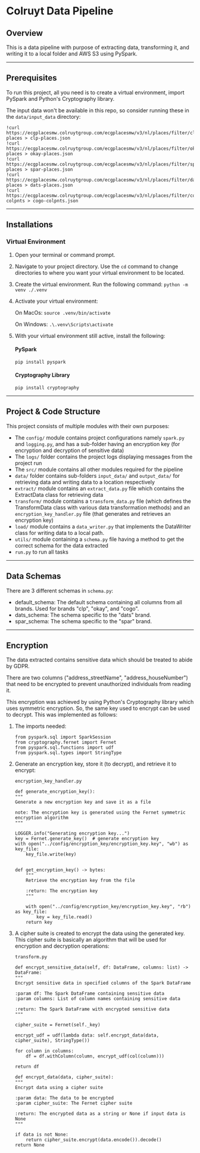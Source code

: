 # Colruyt Data Pipeline

## Overview

This is a data pipeline with purpose of extracting data, transforming it, and writing it to a local folder and AWS S3 using PySpark.

---
## Prerequisites

To run this project, all you need is to create a virtual environment, import PySpark and Python's Cryptography library.

The input data won't be available in this repo, so consider running these in the `data/input_data` directory:
```
!curl https://ecgplacesmw.colruytgroup.com/ecgplacesmw/v3/nl/places/filter/clp-places > clp-places.json
!curl https://ecgplacesmw.colruytgroup.com/ecgplacesmw/v3/nl/places/filter/okay-places > okay-places.json
!curl https://ecgplacesmw.colruytgroup.com/ecgplacesmw/v3/nl/places/filter/spar-places > spar-places.json
!curl https://ecgplacesmw.colruytgroup.com/ecgplacesmw/v3/nl/places/filter/dats-places > dats-places.json
!curl https://ecgplacesmw.colruytgroup.com/ecgplacesmw/v3/nl/places/filter/cogo-colpnts > cogo-colpnts.json
```

---
## Installations

### Virtual Environment
1. Open your terminal or command prompt. 
2. Navigate to your project directory. Use the `cd` command to change directories to where you want your virtual environment to be located. 
3. Create the virtual environment. Run the following command: ```python -m venv ./.venv```
4. Activate your virtual environment:

    On MacOs:
    `source .venv/bin/activate`
    
    On Windows:
    `.\.venv\Scripts\activate`

5. With your virtual environment still active, install the following:
    #### PySpark
    ```pip install pyspark```
    
    #### Cryptography Library
    ```pip install cryptography```

---

## Project & Code Structure

This project consists of multiple modules with their own purposes:
- The `config/` module contains project configurations namely `spark.py` and `logging.py`, and has a sub-folder having an encryption key (for encryption and decryption of sensitive data)
- The `logs/` folder contains the project logs displaying messages from the project run
- The `src/` module contains all other modules required for the pipeline
- `data/` folder contains sub-folders `input_data/` and `output_data/` for retrieving data and writing data to a location respectively
- `extract/` module contains an `extract_data.py` file which contains the ExtractData class for retrieving data
- `transform/` module contains a `transform_data.py` file (which defines the TransformData class with various data transformation methods) and an `encryption_key_handler.py` file (that generates and retrieves an encryption key) 
- `load/` module contains a `data_writer.py` that implements the DataWriter class for writing data to a local path.
- `utils/` module containing a `schema.py` file having a method to get the correct schema for the data extracted
- `run.py` to run all tasks

---
## Data Schemas

There are 3 different schemas in `schema.py`:
- default_schema: The default schema containing all columns from all brands. Used for brands "clp", "okay", and "cogo".
- dats_schema: The schema specific to the "dats" brand.
- spar_schema: The schema specific to the "spar" brand.

---

## Encryption

The data extracted contains sensitive data which should be treated to abide by GDPR.

There are two columns ("address_streetName", "address_houseNumber") that need to be encrypted to prevent unauthorized individuals from reading it.

This encryption was achieved by using Python's Cryptography library which uses symmetric encryption. So, the same key used to encrypt can be used to decrypt. This was implemented as follows:

1. The imports needed:

    ```
    from pyspark.sql import SparkSession
    from cryptography.fernet import Fernet
    from pyspark.sql.functions import udf
    from pyspark.sql.types import StringType
    ```
2. Generate an encryption key, store it (to decrypt), and retrieve it to encrypt:

     `encryption_key_handler.py`
    ```
   def generate_encryption_key():
    """
    Generate a new encryption key and save it as a file

    note: The encryption key is generated using the Fernet symmetric encryption algorithm
    """

    LOGGER.info("Generating encryption key...")
    key = Fernet.generate_key()  # generate encryption key
    with open("../config/encryption_key/encryption_key.key", "wb") as key_file:
        key_file.write(key)


    def get_encryption_key() -> bytes:
        """
        Retrieve the encryption key from the file
    
        :return: The encryption key
        """
    
        with open("../config/encryption_key/encryption_key.key", "rb") as key_file:
            key = key_file.read()
        return key
   ```
3. A cipher suite is created to encrypt the data using the generated key. This cipher suite is basically an algorithm that will be used for encryption and decryption operations:
     
    `transform.py`
    
    ```
    def encrypt_sensitive_data(self, df: DataFrame, columns: list) -> DataFrame:
    """
    Encrypt sensitive data in specified columns of the Spark DataFrame
    
    :param df: The Spark DataFrame containing sensitive data
    :param columns: List of column names containing sensitive data
    
    :return: The Spark DataFrame with encrypted sensitive data
    """
    
    cipher_suite = Fernet(self._key)
    
    encrypt_udf = udf(lambda data: self.encrypt_data(data, cipher_suite), StringType())
    
    for column in columns:
        df = df.withColumn(column, encrypt_udf(col(column)))
    
    return df
    ```
    ```
    def encrypt_data(data, cipher_suite):
    """
    Encrypt data using a cipher suite
    
    :param data: The data to be encrypted
    :param cipher_suite: The Fernet cipher suite
    
    :return: The encrypted data as a string or None if input data is None
    """
    
    if data is not None:
        return cipher_suite.encrypt(data.encode()).decode()
    return None

    ```

